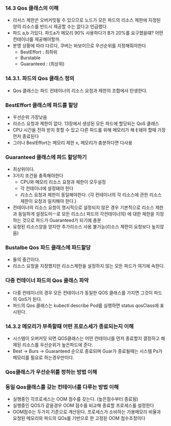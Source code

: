 ### 14.3 Qos 클래스의 이해
 - 리서스 제한은 오버커밋될 수 있으므로 노드가 모든 파드의 리소스 제한에 지정된 양의 리소스를 반드시 제공할 수는 없다고 언급했다.
 - 파드 a,b 가있다. 파드a가 메모리 90% 사용하다가 B가 20%를 요구했을떄? 어떤컨테이너를 제공해야할까.
 - 분명 상황에 따라 다르다, 쿠버는 바보이므로 우선순위를 지정해줘야한다
    - BestEffort : 최하위
    - Burstable
    - Guaranteed : (최상위)
    
### 14.3.1. 파드의 Qos 클래스 정의 
 - Qos 클래스는 파드 컨테이너의 리소스 요청과 제한의 조합에서 탄생한다.
 
### BestEffort 클래스에 파드를 할당
 - 우선순위 가장낮음
 - 리소스 요청과 제한이 없다. 13장에서 생성된 모든 파드에 할당되는 QoS 클래스
 - CPU 시간을 전혀 받지 못할 수 있고 다른 파드를 위해 메모리가 해ㅔ돼야 할때 가장먼저 종료된다
 - 그러나 BestEffort는 메모리 제한 x, 메모리가 충분하다면 다사용

### Guaranteed 클래스에 파드 할당하기
 - 최상위이다.
 - 3가지 조건을 충족해야한다
    - CPU와 메모리 리소스 요청과 제한이 모두설정
    - 각 컨테이너에 설정돼야 한다
    - 리소스 요청과 제한이 동일해야한다. (각 컨테이너의 각 리소스에 관한 리소스 제한이 요청과 일치해야 한다.)
 - 컨테이너의 리소스 요청이 명시적으로 설정되지 않은 경우 기본적으로 리소스 제한과 동일하게 설정도미ㅡ로 모든 리소스( 파드의 각컨테이너의) 에 대한 제한을 지정하는 것으로 파드가 Guaranteed가 되기에 충분
 - 요청된 리소스양을 얻지만 추가리소스 사용 불가능(리소스 제한이 요청보다 높지않음)

### Bustalbe Qos 파드 클래스에 파드할당
 - 둘의 중간이다.
 - 리소스 요청을 지정했지만 리소스제한을 설정하지 않는 모든 파드가 여기에 속한다.

### 다중 컨테이너 파드의 Qos 클래스 파악
 - 다중 컨테이너의 경우 모든 컨테이너가 동일한 QOS 클래스를 가지면 그것이 파드의 QoS가 된다.
 - 파드의 Qos 클래스는 kubectl describe Pod를 실행하면 status qosClass에 표시된다.

### 14.3.2 메모리가 부족할때 어떤 프로스세가 종료되는지 이해
 - 시스템이 오버커밋 되면 QOS클래스는 어떤 컨테이너를 먼저 종료할지 결정하고 해제된 리소스를 우선순위가 높은파드에 준다.
 - Best -> Burs -> Guaranteed 순으로 종료되며 Guar가 종료될때는 시스템 Ps가 메모리를 필요로 하는경우만이다.

### Qos클래스가 우선순위를 정하는 방법 이해
 

### 동일 Qos클래스를 갖는 컨테이너를 다루는 방법 이해
 - 실행중인 각프로세스는 OOM 점수를 갖는다. (높은점수부터 종료됨)
 - 실행중인 QOS가 같을경우 OOM 점수를 비교해 종료할 프로세스를 설정한다
 - OOM점수는 두가지 기준으로 계산된다. 프로세스가 소비하는 가용메모리 비율과 요청된 메모리와 파드의 QOs를 기반으로 한 고정된 OOM 점수조정이다
